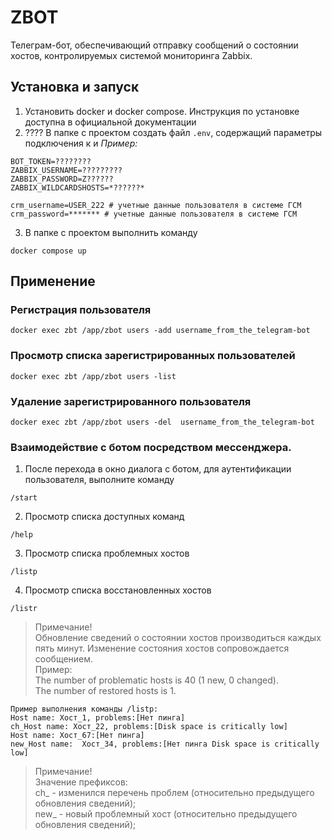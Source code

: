 # ZBOT
Телеграм-бот, обеспечивающий отправку сообщений о состоянии хостов, контролируемых  системой мониторинга Zabbix.

## Установка и запуск 
1. Установить docker и docker compose.
Инструкция по установке доступна в официальной документации
2. ???? В папке с проектом создать файл `.env`, содержащий параметры подключения к  и 
_Пример:_
```
BOT_TOKEN=????????
ZABBIX_USERNAME=?????????
ZABBIX_PASSWORD=Z??????
ZABBIX_WILDCARDSHOSTS=*??????*

crm_username=USER_222 # учетные данные пользователя в системе ГСМ
crm_password=******* # учетные данные пользователя в системе ГСМ
```
3. В папке с проектом выполнить команду
```commandline
docker compose up
```
## Применение
### Регистрация пользователя
```commandline
docker exec zbt /app/zbot users -add username_from_the_telegram-bot
```
### Просмотр списка зарегистрированных пользователей
```commandline
docker exec zbt /app/zbot users -list
```
### Удаление зарегистрированного пользователя 
```commandline
docker exec zbt /app/zbot users -del  username_from_the_telegram-bot
```
### Взаимодействие с ботом посредством мессенджера.
1. После перехода в окно диалога с ботом, для аутентификации пользователя, выполните команду
```
/start
```
2. Просмотр списка доступных команд
```
/help
```
3. Просмотр списка проблемных хостов
```
/listp
```
4.  Просмотр списка восстановленных хостов
```
/listr
```
> Примечание!  
> Обновление сведений о состоянии хостов производиться каждых пять минут.
> Изменение состояния хостов сопровождается сообщением.  
> Пример:  
> The number of problematic hosts is 40 (1 new, 0 changed).  
> The number of restored hosts is 1.
```
Пример выполнения команды /listp:
Host name: Хост_1, problems:[Нет пинга]  
ch_Host name: Хост_22, problems:[Disk space is critically low]  
Host name: Хост_67:[Нет пинга]  
new_Host name:  Хост_34, problems:[Нет пинга Disk space is critically low]
```
>Примечание!  
>Значение префиксов:  
> ch_ - изменился перечень проблем (относительно предыдущего обновления сведений);  
> new_ - новый проблемный хост (относительно предыдущего обновления сведений);  
